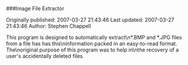 ###Image File Extractor

Originally published: 2007-03-27 21:43:46
Last updated: 2007-03-27 21:43:46
Author: Stephen Chappell

This program is designed to automatically extract\n*.BMP and *.JPG files from a file has has this\ninformation packed in an easy-to-read format. The\noriginal purpose of this program was to help in\nthe recovery of a user's accidentally deleted files.